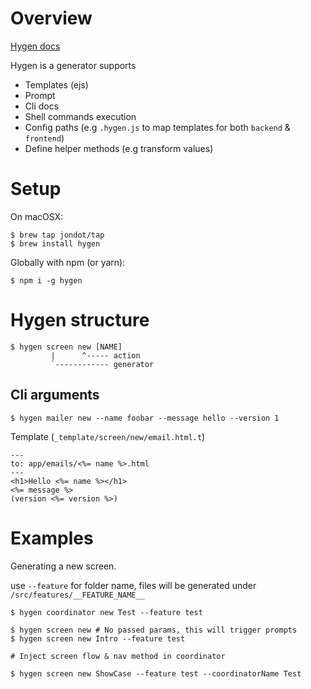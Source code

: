 # Overview

[Hygen docs](http://www.hygen.io/docs/generators)

Hygen is a generator supports
- Templates (ejs)
- Prompt
- Cli docs
- Shell commands execution
- Config paths (e.g `.hygen.js` to map templates for both `backend` & `frontend`)
- Define helper methods (e.g transform values)

# Setup

On macOSX:

```
$ brew tap jondot/tap
$ brew install hygen
```

Globally with npm (or yarn):
```
$ npm i -g hygen
```

# Hygen structure

```
$ hygen screen new [NAME]
         |      ^----- action
         `------------ generator
```

## Cli arguments

```
$ hygen mailer new --name foobar --message hello --version 1
```

Template (`_template/screen/new/email.html.t`)

```
---
to: app/emails/<%= name %>.html
---
<h1>Hello <%= name %></h1>
<%= message %>
(version <%= version %>)
```

# Examples

Generating a new screen. 

use `--feature` for folder name, files will be generated under `/src/features/__FEATURE_NAME__`

```
$ hygen coordinator new Test --feature test

$ hygen screen new # No passed params, this will trigger prompts
$ hygen screen new Intro --feature test

# Inject screen flow & nav method in coordinator

$ hygen screen new ShowCase --feature test --coordinatorName Test

```